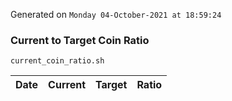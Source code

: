 Generated on `Monday 04-October-2021 at 18:59:24`

### Current to Target Coin Ratio
`current_coin_ratio.sh`

Date|Current|Target|Ratio
---|---|---|---
